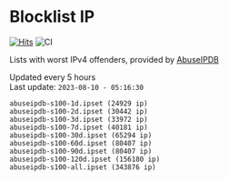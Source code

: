 # Blocklist IP

[![Hits](https://hits.seeyoufarm.com/api/count/incr/badge.svg?url=https%3A%2F%2Fgithub.com%2Fborestad%2Fblocklist-ip%2F&count_bg=%2379C83D&title_bg=%23555555&icon=&icon_color=%23E7E7E7&title=hits&edge_flat=false)](https://hits.seeyoufarm.com)  ![CI](https://img.shields.io/github/workflow/status/borestad/blocklist-ip/CI?style=flat-square)

Lists with worst IPv4 offenders, provided by [AbuseIPDB](https://www.abuseipdb.com/)

<!-- FOOTER-PLACEHOLDER -->
Updated every 5 hours<br>
Last update: `2023-08-10 - 05:16:30`
```
abuseipdb-s100-1d.ipset (24929 ip)
abuseipdb-s100-2d.ipset (30442 ip)
abuseipdb-s100-3d.ipset (33972 ip)
abuseipdb-s100-7d.ipset (40181 ip)
abuseipdb-s100-30d.ipset (65294 ip)
abuseipdb-s100-60d.ipset (80407 ip)
abuseipdb-s100-90d.ipset (80407 ip)
abuseipdb-s100-120d.ipset (156180 ip)
abuseipdb-s100-all.ipset (343876 ip)
```
